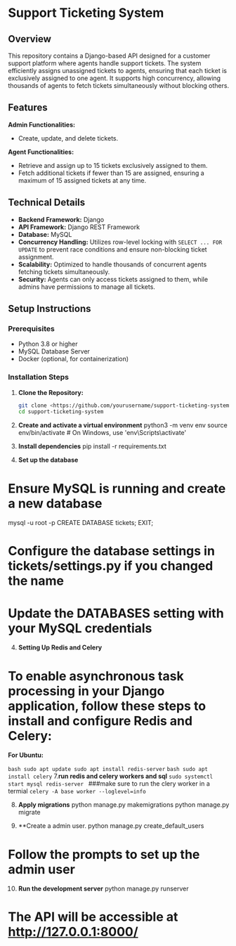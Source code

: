 #

# Support Ticketing System

## Overview

This repository contains a Django-based API designed for a customer support platform where agents handle support tickets. The system efficiently assigns unassigned tickets to agents, ensuring that each ticket is exclusively assigned to one agent. It supports high concurrency, allowing thousands of agents to fetch tickets simultaneously without blocking others.

## Features

**Admin Functionalities:**

- Create, update, and delete tickets.

**Agent Functionalities:**

- Retrieve and assign up to 15 tickets exclusively assigned to them.
- Fetch additional tickets if fewer than 15 are assigned, ensuring a maximum of 15 assigned tickets at any time.

## Technical Details

- **Backend Framework:** Django
- **API Framework:** Django REST Framework
- **Database:** MySQL
- **Concurrency Handling:** Utilizes row-level locking with `SELECT ... FOR UPDATE` to prevent race conditions and ensure non-blocking ticket assignment.
- **Scalability:** Optimized to handle thousands of concurrent agents fetching tickets simultaneously.
- **Security:** Agents can only access tickets assigned to them, while admins have permissions to manage all tickets.

## Setup Instructions

### Prerequisites

- Python 3.8 or higher
- MySQL Database Server
- Docker (optional, for containerization)

### Installation Steps

1. **Clone the Repository:**
    
    ```bash
    git clone <https://github.com/yourusername/support-ticketing-system.git>
    cd support-ticketing-system
    
    ```
    
2. **Create and activate a virtual environment**
python3 -m venv env
source env/bin/activate # On Windows, use 'env\Scripts\activate'
3. **Install dependencies**
pip install -r requirements.txt
4. **Set up the database**

# Ensure MySQL is running and create a new database

mysql -u root -p
CREATE DATABASE tickets;
EXIT;

# Configure the database settings in tickets/settings.py if you changed the name

# Update the DATABASES setting with your MySQL credentials

4. **Setting Up Redis and Celery**

# To enable asynchronous task processing in your Django application, follow these steps to install and configure Redis and Celery:

**For Ubuntu:**

``bash
   sudo apt update
   sudo apt install redis-server``
``bash
    sudo apt install celery``
7.**run redis and celery workers and sql**
``sudo systemctl start mysql
  redis-server
``
###make sure to run the clery worker in a termial
``celery -A base worker --loglevel=info
``

8. **Apply migrations**
python manage.py makemigrations
python manage.py migrate

9. **Create a admin user.
python manage.py create_default_users
# Follow the prompts to set up the admin user

10. **Run the development server**
python manage.py runserver
# The API will be accessible at <http://127.0.0.1:8000/>

```
